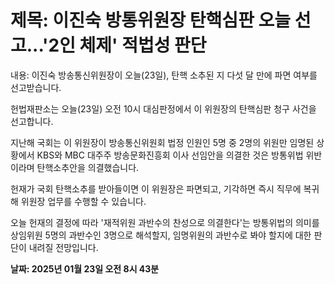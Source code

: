# **제목: 이진숙 방통위원장 탄핵심판 오늘 선고...'2인 체제' 적법성 판단**

  내용: 이진숙 방송통신위원장이 오늘(23일), 탄핵 소추된 지 다섯 달 만에 파면 여부를 선고받습니다. 

헌법재판소는 오늘(23일) 오전 10시 대심판정에서 이 위원장의 탄핵심판 청구 사건을 선고합니다. 

지난해 국회는 이 위원장이 방송통신위원회 법정 인원인 5명 중 2명의 위원만 임명된 상황에서 KBS와 MBC 대주주 방송문화진흥회 이사 선임안을 의결한 것은 방통위법 위반이라며 탄핵소추안을 의결했습니다. 

헌재가 국회 탄핵소추를 받아들이면 이 위원장은 파면되고, 기각하면 즉시 직무에 복귀해 위원장 업무를 수행할 수 있습니다. 

오늘 헌재의 결정에 따라 '재적위원 과반수의 찬성으로 의결한다'는 방통위법의 의미를 상임위원 5명의 과반수인 3명으로 해석할지, 임명위원의 과반수로 봐야 할지에 대한 판단이 내려질 전망입니다.

  **날짜: 2025년 01월 23일 오전 8시 43분**